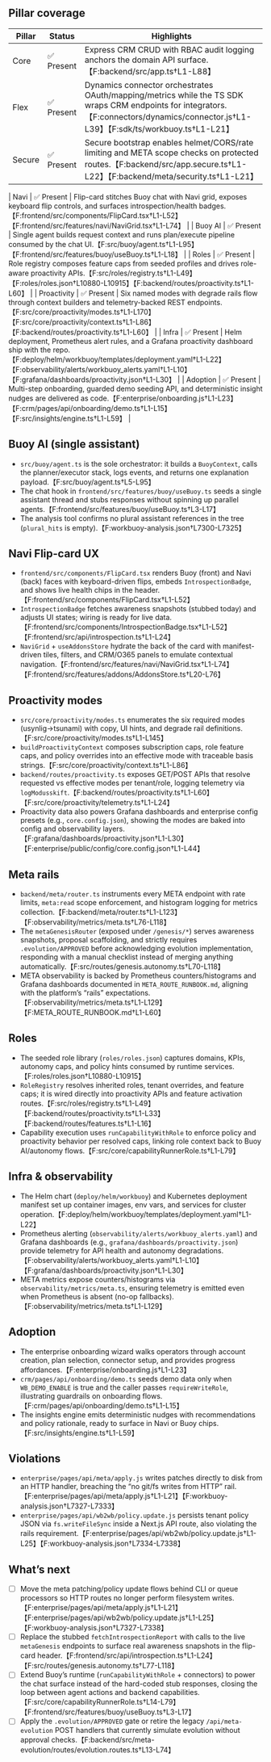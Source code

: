 ## Pillar coverage
| Pillar | Status | Highlights |
| --- | --- | --- |
| Core | ✅ Present | Express CRM CRUD with RBAC audit logging anchors the domain API surface.【F:backend/src/app.ts†L1-L88】 |
| Flex | ✅ Present | Dynamics connector orchestrates OAuth/mapping/metrics while the TS SDK wraps CRM endpoints for integrators.【F:connectors/dynamics/connector.js†L1-L39】【F:sdk/ts/workbuoy.ts†L1-L21】 |
| Secure | ✅ Present | Secure bootstrap enables helmet/CORS/rate limiting and META scope checks on protected routes.【F:backend/src/app.secure.ts†L1-L22】【F:backend/meta/security.ts†L1-L21】 |

| Navi | ✅ Present | Flip-card stitches Buoy chat with Navi grid, exposes keyboard flip controls, and surfaces introspection/health badges.【F:frontend/src/components/FlipCard.tsx†L1-L52】【F:frontend/src/features/navi/NaviGrid.tsx†L1-L74】 |
| Buoy AI | ✅ Present | Single agent builds request context and runs plan/execute pipeline consumed by the chat UI.【F:src/buoy/agent.ts†L1-L95】【F:frontend/src/features/buoy/useBuoy.ts†L1-L18】 |
| Roles | ✅ Present | Role registry composes feature caps from seeded profiles and drives role-aware proactivity APIs.【F:src/roles/registry.ts†L1-L49】【F:roles/roles.json†L10880-L10915】【F:backend/routes/proactivity.ts†L1-L60】 |
| Proactivity | ✅ Present | Six named modes with degrade rails flow through context builders and telemetry-backed REST endpoints.【F:src/core/proactivity/modes.ts†L1-L170】【F:src/core/proactivity/context.ts†L1-L86】【F:backend/routes/proactivity.ts†L1-L60】 |
| Infra | ✅ Present | Helm deployment, Prometheus alert rules, and a Grafana proactivity dashboard ship with the repo.【F:deploy/helm/workbuoy/templates/deployment.yaml†L1-L22】【F:observability/alerts/workbuoy_alerts.yaml†L1-L10】【F:grafana/dashboards/proactivity.json†L1-L30】 |
| Adoption | ✅ Present | Multi-step onboarding, guarded demo seeding API, and deterministic insight nudges are delivered as code.【F:enterprise/onboarding.js†L1-L23】【F:crm/pages/api/onboarding/demo.ts†L1-L15】【F:src/insights/engine.ts†L1-L59】 |

## Buoy AI (single assistant)
- `src/buoy/agent.ts` is the sole orchestrator: it builds a `BuoyContext`, calls the planner/executor stack, logs events, and returns one explanation payload.【F:src/buoy/agent.ts†L5-L95】
- The chat hook in `frontend/src/features/buoy/useBuoy.ts` seeds a single assistant thread and stubs responses without spinning up parallel agents.【F:frontend/src/features/buoy/useBuoy.ts†L3-L17】
- The analysis tool confirms no plural assistant references in the tree (`plural_hits` is empty).【F:workbuoy-analysis.json†L7300-L7325】

## Navi Flip-card UX
- `frontend/src/components/FlipCard.tsx` renders Buoy (front) and Navi (back) faces with keyboard-driven flips, embeds `IntrospectionBadge`, and shows live health chips in the header.【F:frontend/src/components/FlipCard.tsx†L1-L52】
- `IntrospectionBadge` fetches awareness snapshots (stubbed today) and adjusts UI states; wiring is ready for live data.【F:frontend/src/components/IntrospectionBadge.tsx†L1-L52】【F:frontend/src/api/introspection.ts†L1-L24】
- `NaviGrid` + `useAddonsStore` hydrate the back of the card with manifest-driven tiles, filters, and CRM/O365 panels to emulate contextual navigation.【F:frontend/src/features/navi/NaviGrid.tsx†L1-L74】【F:frontend/src/features/addons/AddonsStore.ts†L20-L76】

## Proactivity modes
- `src/core/proactivity/modes.ts` enumerates the six required modes (usynlig→tsunami) with copy, UI hints, and degrade rail definitions.【F:src/core/proactivity/modes.ts†L1-L145】
- `buildProactivityContext` composes subscription caps, role feature caps, and policy overrides into an effective mode with traceable basis strings.【F:src/core/proactivity/context.ts†L1-L86】
- `backend/routes/proactivity.ts` exposes GET/POST APIs that resolve requested vs effective modes per tenant/role, logging telemetry via `logModusskift`.【F:backend/routes/proactivity.ts†L1-L60】【F:src/core/proactivity/telemetry.ts†L1-L24】
- Proactivity data also powers Grafana dashboards and enterprise config presets (e.g., `core.config.json`), showing the modes are baked into config and observability layers.【F:grafana/dashboards/proactivity.json†L1-L30】【F:enterprise/public/config/core.config.json†L1-L44】


## Meta rails
- `backend/meta/router.ts` instruments every META endpoint with rate limits, `meta:read` scope enforcement, and histogram logging for metrics collection.【F:backend/meta/router.ts†L1-L123】【F:observability/metrics/meta.ts†L76-L118】
- The `metaGenesisRouter` (exposed under `/genesis/*`) serves awareness snapshots, proposal scaffolding, and strictly requires `.evolution/APPROVED` before acknowledging evolution implementation, responding with a manual checklist instead of merging anything automatically.【F:src/routes/genesis.autonomy.ts†L70-L118】
- META observability is backed by Prometheus counters/histograms and Grafana dashboards documented in `META_ROUTE_RUNBOOK.md`, aligning with the platform’s “rails” expectations.【F:observability/metrics/meta.ts†L1-L129】【F:META_ROUTE_RUNBOOK.md†L1-L60】


## Roles
- The seeded role library (`roles/roles.json`) captures domains, KPIs, autonomy caps, and policy hints consumed by runtime services.【F:roles/roles.json†L10880-L10915】
- `RoleRegistry` resolves inherited roles, tenant overrides, and feature caps; it is wired directly into proactivity APIs and feature activation routes.【F:src/roles/registry.ts†L1-L49】【F:backend/routes/proactivity.ts†L1-L33】【F:backend/routes/features.ts†L1-L16】
- Capability execution uses `runCapabilityWithRole` to enforce policy and proactivity behavior per resolved caps, linking role context back to Buoy AI/autonomy flows.【F:src/core/capabilityRunnerRole.ts†L1-L79】


## Infra & observability
- The Helm chart (`deploy/helm/workbuoy`) and Kubernetes deployment manifest set up container images, env vars, and services for cluster operation.【F:deploy/helm/workbuoy/templates/deployment.yaml†L1-L22】
- Prometheus alerting (`observability/alerts/workbuoy_alerts.yaml`) and Grafana dashboards (e.g., `grafana/dashboards/proactivity.json`) provide telemetry for API health and autonomy degradations.【F:observability/alerts/workbuoy_alerts.yaml†L1-L10】【F:grafana/dashboards/proactivity.json†L1-L30】
- META metrics expose counters/histograms via `observability/metrics/meta.ts`, ensuring telemetry is emitted even when Prometheus is absent (no-op fallbacks).【F:observability/metrics/meta.ts†L1-L129】

## Adoption
- The enterprise onboarding wizard walks operators through account creation, plan selection, connector setup, and provides progress affordances.【F:enterprise/onboarding.js†L1-L23】
- `crm/pages/api/onboarding/demo.ts` seeds demo data only when `WB_DEMO_ENABLE` is true and the caller passes `requireWriteRole`, illustrating guardrails on onboarding flows.【F:crm/pages/api/onboarding/demo.ts†L1-L15】
- The insights engine emits deterministic nudges with recommendations and policy rationale, ready to surface in Navi or Buoy chips.【F:src/insights/engine.ts†L1-L59】

## Violations
- `enterprise/pages/api/meta/apply.js` writes patches directly to disk from an HTTP handler, breaching the “no git/fs writes from HTTP” rail.【F:enterprise/pages/api/meta/apply.js†L1-L21】【F:workbuoy-analysis.json†L7327-L7333】
- `enterprise/pages/api/wb2wb/policy.update.js` persists tenant policy JSON via `fs.writeFileSync` inside a Next.js API route, also violating the rails requirement.【F:enterprise/pages/api/wb2wb/policy.update.js†L1-L25】【F:workbuoy-analysis.json†L7334-L7338】

## What’s next
- [ ] Move the meta patching/policy update flows behind CLI or queue processors so HTTP routes no longer perform filesystem writes.【F:enterprise/pages/api/meta/apply.js†L1-L21】【F:enterprise/pages/api/wb2wb/policy.update.js†L1-L25】【F:workbuoy-analysis.json†L7327-L7338】
- [ ] Replace the stubbed `fetchIntrospectionReport` with calls to the live `metaGenesis` endpoints to surface real awareness snapshots in the flip-card header.【F:frontend/src/api/introspection.ts†L1-L24】【F:src/routes/genesis.autonomy.ts†L77-L118】
- [ ] Extend Buoy’s runtime (`runCapabilityWithRole` + connectors) to power the chat surface instead of the hard-coded stub responses, closing the loop between agent actions and backend capabilities.【F:src/core/capabilityRunnerRole.ts†L14-L79】【F:frontend/src/features/buoy/useBuoy.ts†L3-L17】
- [ ] Apply the `.evolution/APPROVED` gate or retire the legacy `/api/meta-evolution` POST handlers that currently simulate evolution without approval checks.【F:backend/src/meta-evolution/routes/evolution.routes.ts†L13-L74】

